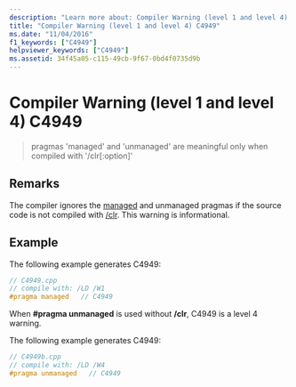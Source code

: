 ```yaml
---
description: "Learn more about: Compiler Warning (level 1 and level 4) C4949"
title: "Compiler Warning (level 1 and level 4) C4949"
ms.date: "11/04/2016"
f1_keywords: ["C4949"]
helpviewer_keywords: ["C4949"]
ms.assetid: 34f45a05-c115-49cb-9f67-0bd4f0735d9b
---
```

# Compiler Warning (level 1 and level 4) C4949

> pragmas 'managed' and 'unmanaged' are meaningful only when compiled with '/clr[:option]'

## Remarks

The compiler ignores the [managed](../../preprocessor/managed-unmanaged.md) and unmanaged pragmas if the source code is not compiled with [/clr](../../build/reference/clr-common-language-runtime-compilation.md). This warning is informational.

## Example

The following example generates C4949:

```cpp
// C4949.cpp
// compile with: /LD /W1
#pragma managed   // C4949
```

When **#pragma unmanaged** is used without **/clr**, C4949 is a level 4 warning.

The following example generates C4949:

```cpp
// C4949b.cpp
// compile with: /LD /W4
#pragma unmanaged   // C4949
```
